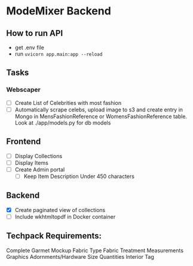 # ModeMixer Backend

## How to run API
- get .env file
- run `uvicorn app.main:app --reload`

## Tasks

### Webscaper
- [ ] Create List of Celebrities with most fashion
- [ ] Automatically scrape celebs, upload image to s3 and create entry in Mongo in MensFashionReference or WomensFashionReference table. Look at ./app/models.py for db models

## Frontend
- [ ] Display Collections
- [ ] Display Items
- [ ] Create Admin portal
    - [ ] Keep Item Description Under 450 characters

## Backend
- [X] Create paginated view of collections
- [ ] Include wkhtmltopdf in Docker container

## Techpack Requirements:
Complete Garmet Mockup
Fabric Type
Fabric Treatment
Measurements
Graphics
Adornments/Hardware
Size Quantities
Interior Tag
